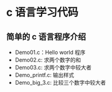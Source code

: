 # c 语言学习代码
## 简单的 c 语言程序介绍
* Demo01.c：Hello world 程序
* Demo02.c: 求两个数字的和
* Demo03.c: 求两个数字中较大者
* Demo_printf.c: 输出样式
* Demo_big_3.c: 比较三个数字中较大者